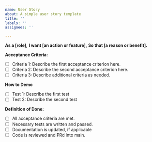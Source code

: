 ```yaml
---
name: User Story
about: A simple user story template
title: ''
labels: ''
assignees: ''

---
```


**As a [role],**
**I want [an action or feature],**
**So that [a reason or benefit].**

**Acceptance Criteria:**
- [ ] Criteria 1: Describe the first acceptance criterion here.
- [ ] Criteria 2: Describe the second acceptance criterion here.
- [ ] Criteria 3: Describe additional criteria as needed.

**How to Demo**
- [ ] Test 1: Describe the first test
- [ ] Test 2: Describe the second test

**Definition of Done:**
- [ ] All acceptance criteria are met.
- [ ] Necessary tests are written and passed.
- [ ] Documentation is updated, if applicable
- [ ] Code is reviewed and PRd into main.
